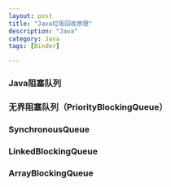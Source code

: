 ```yaml
---
layout: post
title: "Java垃圾回收原理"
description: "Java"
category: Java
tags: [Binder]

---
```


### Java阻塞队列

### 无界阻塞队列（PriorityBlockingQueue）

### SynchronousQueue

### LinkedBlockingQueue

### ArrayBlockingQueue